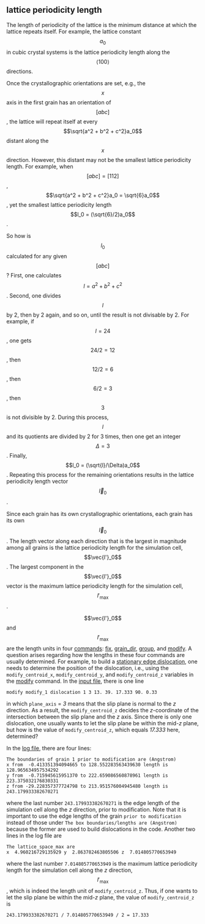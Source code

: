 ## lattice periodicity length

The length of periodicity of the lattice is the minimum distance at which the lattice repeats itself. For example, the lattice constant $$a_0$$ in cubic crystal systems is the lattice periodicity length along the $$\left<100\right>$$ directions.

Once the crystallographic orientations are set, e.g., the $$x$$ axis in the first grain has an orientation of $$[abc]$$, the lattice will repeat itself at every $$\sqrt{a^2 + b^2 + c^2}a_0$$ distant along the $$x$$ direction. However, this distant may not be the smallest lattice periodicity length. For example, when $$[abc] = [112]$$, $$\sqrt{a^2 + b^2 + c^2}a_0 = \sqrt{6}a_0$$, yet the smallest lattice periodicity length $$l_0 = (\sqrt{6}/2)a_0$$.

So how is $$l_0$$ calculated for any given $$[abc]$$? First, one calculates $$l = a^2 + b^2 + c^2$$. Second, one divides $$l$$ by 2, then by 2 again, and so on, until the result is not divisable by 2. For example, if $$l = 24$$, one gets $$24/2 = 12$$, then $$12/2 = 6$$, then $$6/2 = 3$$, then $$3$$ is not divisible by 2. During this process, $$l$$ and its quotients are divided by 2 for 3 times, then one get an integer $$\Delta = 3$$. Finally, $$l_0 = (\sqrt{l}/\Delta)a_0$$. Repeating this process for the remaining orientations results in the lattice periodicity length vector $$\vec{l}_0$$.

Since each grain has its own crystallographic orientations, each grain has its own $$\vec{l}_0$$. The length vector along each direction that is the largest in magnitude among all grains is the lattice periodicity length for the simulation cell, $$\vec{l'}_0$$. The largest component in the $$\vec{l'}_0$$ vector is the maximum lattice periodicity length for the simulation cell, $$l'_\mathrm{max}$$.

$$\vec{l'}_0$$ and $$l'_\mathrm{max}$$ are the length units in four [commands](../chapter5/README.md): [fix](../chapter5/fix.md), [grain_dir](../chapter5/grain_dir.md), [group](../chapter5/group.md), and [modify](../chapter5/modify.md). A question arises regarding how the lengths in these four commands are usually determined. For example, to build a [stationary edge dislocation](../chapter7/example1/dislocation.md), one needs to determine the position of the dislocation, i.e., using the `modify_centroid_x`, `modify_centroid_y`, and `modify_centroid_z` variables in the [modify](../chapter5/modify.md) command. In the <a href="../chapter7/example1/edge.in" target="_blank">input file</a>, there is one line

	modify modify_1 dislocation 1 3 13. 39. 17.333 90. 0.33

in which `plane_axis` = _3_ means that the slip plane is normal to the _z_ direction. As a result, the `modify_centroid_z` decides the _z_-coordinate of the intersection between the slip plane and the _z_ axis. Since there is only one dislocation, one usually wants to let the slip plane be within the mid-_z_ plane, but how is the value of `modify_centroid_z`, which equals _17.333_ here, determined?

In the <a href="../chapter7/example1/edge.log" target="_blank">log file</a>, there are four lines:

	The boundaries of grain 1 prior to modification are (Angstrom)
	x from  -0.413351394094665 to 128.552283563439630 length is 128.965634957534292
	y from  -0.715945615951370 to 222.659086560878961 length is 223.375032176830331
	z from -29.228357377724798 to 213.951576004945480 length is 243.179933382670271

where the last number `243.179933382670271` is the edge length of the simulation cell along the _z_ direction, prior to modification. Note that it is important to use the edge lengths of the grain `prior to modification` instead of those under `The box boundaries/lengths are (Angstrom)` because the former are used to build dislocations in the code. Another two lines in the log file are

	The lattice_space_max are
	x  4.960216729135929 y  2.863782463805506 z  7.014805770653949

where the last number `7.014805770653949` is the maximum lattice periodicity length for the simulation cell along the _z_ direction, $$l'_\mathrm{max}$$, which is indeed the length unit of `modify_centroid_z`. Thus, if one wants to let the slip plane be within the mid-_z_ plane, the value of `modify_centroid_z` is

	243.179933382670271 / 7.014805770653949 / 2 = 17.333